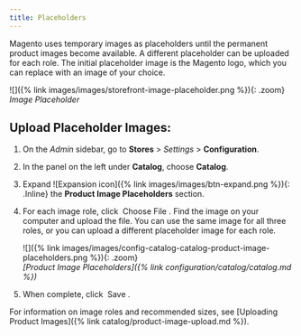 ```yaml
---
title: Placeholders
---
```


Magento uses temporary images as placeholders until the permanent product images become available. A different placeholder can be uploaded for each role. The initial placeholder image is the Magento logo, which you can replace with an image of your choice.

![]({% link images/images/storefront-image-placeholder.png %}){: .zoom}
_Image Placeholder_

## Upload Placeholder Images:

1. On the _Admin_ sidebar, go to **Stores** > _Settings_ > **Configuration**.

1. In the panel on the left under **Catalog**, choose **Catalog**.

1. Expand ![Expansion icon]({% link images/images/btn-expand.png %}){: .Inline} the **Product Image Placeholders** section.

1. For each image role, click <span class="btn"> Choose File </span>. Find the image on your computer and upload the file. You can use the same image for all three roles, or you can upload a different placeholder image for each role.

    ![]({% link images/images/config-catalog-catalog-product-image-placeholders.png %}){: .zoom}  
    _[Product Image Placeholders]({% link configuration/catalog/catalog.md %})_

1. When complete, click <span class="btn"> Save </span>.

For information on image roles and recommended sizes, see [Uploading Product Images]({% link catalog/product-image-upload.md %}).
